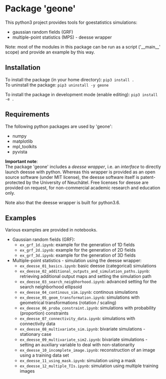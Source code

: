 # Package 'geone'
This python3 project provides tools for goestatistics simulations:
   - gaussian random fields (GRF)
   - multiple-point statistics (MPS) - deesse wrapper

Note: most of the modules in this package can be run as a script ('\_\_main\_\_' scope) and provide an example by this way.

## Installation
To install the package (in your home directory): `pip3 install .`  
To uninstall the package: `pip3 uninstall -y geone`

To install the package in development mode (enable editing): `pip3 install -e .`

## Requirements
The following python packages are used by 'geone':
   - numpy
   - matplotlib
   - mpl_toolkits
   - pyvista

**Important note**:  
The package 'geone' includes a *deesse wrapper*, i.e. an *interface* to directly launch deesse with python. Whereas this wrapper is provided as an open source software (under MIT license), the deesse software itself is patent-protected by the University of Neuchâtel. Free licenses for deesse are provided on request, for non-commercial academic research and education only.

Note also that the deesse wrapper is built for python3.6.

## Examples
Various examples are provided in notebooks.
- Gaussian random fields (GRF):
   - `ex_grf_1d.ipynb`: example for the generation of 1D fields
   - `ex_grf_2d.ipynb`: example for the generation of 2D fields
   - `ex_grf_3d.ipynb`: example for the generation of 3D fields
- Multiple-point statistics - simulation using the deesse wrapper:
   - `ex_deesse_01_basics.ipynb`: basic deesse (categorical) simulations
   - `ex_deesse_02_additional_outputs_and_simulation_paths.ipynb`: retrieving additional output maps and setting the simulation path
   - `ex_deesse_03_search_neigbhorhood.ipynb`: advanced setting for the search neighborhood ellipsoid
   - `ex_deesse_04_continous_sim.ipynb`: continous simulations
   - `ex_deesse_05_geom_transformation.ipynb`: simulations with geometrical transformations (rotation / scaling)
   - `ex_deesse_06_proba_constraint.ipynb`: simulations with probability (proportion) constraints
   - `ex_deesse_07_connectivity_data.ipynb`: simulations with connectivity data
   - `ex_deesse_08_multivariate_sim.ipynb`: bivariate simulations - stationary case
   - `ex_deesse_09_multivariate_sim2.ipynb`: bivariate simulations - setting an auxiliary variable to deal with non-stationarity
   - `ex_deesse_10_incomplete_image.ipynb`: reconstruction of an image using a training data set
   - `ex_deesse_11_using_mask.ipynb`: simulation using a mask
   - `ex_deesse_12_multiple_TIs.ipynb`: simulation using multiple training images
